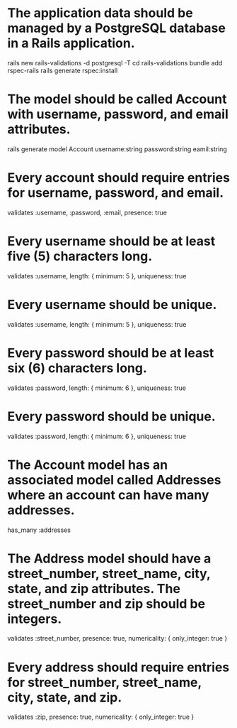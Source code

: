 # The application data should be managed by a PostgreSQL database in a Rails application.
rails new rails-validations -d postgresql -T
cd rails-validations
bundle add rspec-rails
rails generate rspec:install


# The model should be called Account with username, password, and email attributes.
rails generate model Account username:string password:string eamil:string 

# Every account should require entries for username, password, and email.
validates :username, :password, :email, presence: true

# Every username should be at least five (5) characters long.
validates :username, length: { minimum: 5 }, uniqueness: true

# Every username should be unique.
validates :username, length: { minimum: 5 }, uniqueness: true

# Every password should be at least six (6) characters long.
validates :password, length: { minimum: 6 }, uniqueness: true
  
# Every password should be unique.
validates :password, length: { minimum: 6 }, uniqueness: true
  
# The Account model has an associated model called Addresses where an account can have many addresses.
has_many :addresses

# The Address model should have a street_number, street_name, city, state, and zip attributes. The street_number and zip should be integers.
validates :street_number, presence: true, numericality: { only_integer: true } 

# Every address should require entries for street_number, street_name, city, state, and zip.
validates :zip, presence: true, numericality: { only_integer: true }